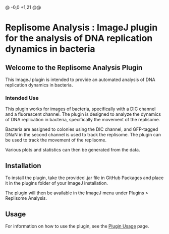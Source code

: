 @ -0,0 +1,21 @@
# Replisome Analysis : ImageJ plugin for the analysis of DNA replication dynamics in bacteria

## Welcome to the Replisome Analysis Plugin

This ImageJ plugin is intended to provide an automated analysis of DNA replication dynamics in bacteria.

### Intended Use


This plugin works for images of bacteria, specifically with a DIC channel and a fluorescent channel. The plugin is designed to analyze the dynamics of DNA replication in bacteria, specifically the movement of the replisome.

Bacteria are assigned to colonies using the DIC channel, and GFP-tagged DNaN in the second channel is used to track the replisome. The plugin can be used to track the movement of the replisome.

Various plots and statistics can then be generated from the data.

## Installation

To install the plugin, take the provided .jar file in GitHub Packages and place it in the plugins folder of your ImageJ installation.

The plugin will then be available in the ImageJ menu under Plugins > Replisome Analysis.

## Usage

For information on how to use the plugin, see the [Plugin Usage](plugin_usage.md) page.